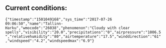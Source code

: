 ## Current conditions: 
 ``` {"timestamp":"1501049168","sys_time":"2017-07-26 09:06:50","name":"Tallinn-Harku","wmocode":"26038","phenomenon":"Cloudy with clear spells","visibility":"20.0","precipitations":"0","airpressure":"1006.5","relativehumidity":"80","airtemperature":"17.5","winddirection":"61","windspeed":"4.2","windspeedmax":"6.9"} ```

